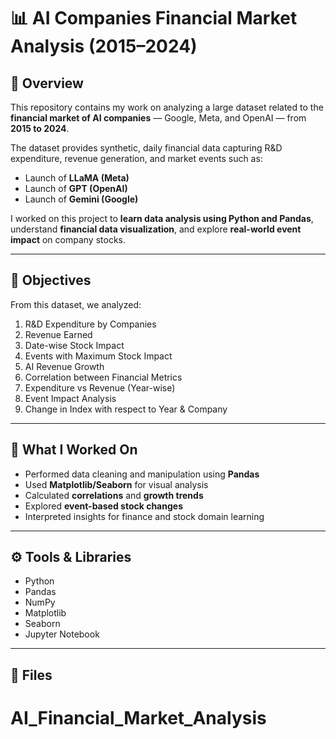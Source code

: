 # 📊 AI Companies Financial Market Analysis (2015–2024)

## 📘 Overview
This repository contains my work on analyzing a large dataset related to the **financial market of AI companies** — Google, Meta, and OpenAI — from **2015 to 2024**.

The dataset provides synthetic, daily financial data capturing R&D expenditure, revenue generation, and market events such as:
- Launch of **LLaMA (Meta)**
- Launch of **GPT (OpenAI)**
- Launch of **Gemini (Google)**

I worked on this project to **learn data analysis using Python and Pandas**, understand **financial data visualization**, and explore **real-world event impact** on company stocks.

---

## 🎯 Objectives
From this dataset, we analyzed:
1. R&D Expenditure by Companies  
2. Revenue Earned  
3. Date-wise Stock Impact  
4. Events with Maximum Stock Impact  
5. AI Revenue Growth  
6. Correlation between Financial Metrics  
7. Expenditure vs Revenue (Year-wise)  
8. Event Impact Analysis  
9. Change in Index with respect to Year & Company  

---

## 🧠 What I Worked On
- Performed data cleaning and manipulation using **Pandas**
- Used **Matplotlib/Seaborn** for visual analysis
- Calculated **correlations** and **growth trends**
- Explored **event-based stock changes**
- Interpreted insights for finance and stock domain learning

---

## ⚙️ Tools & Libraries
- Python  
- Pandas  
- NumPy  
- Matplotlib  
- Seaborn  
- Jupyter Notebook  

---

## 📂 Files
# AI_Financial_Market_Analysis
